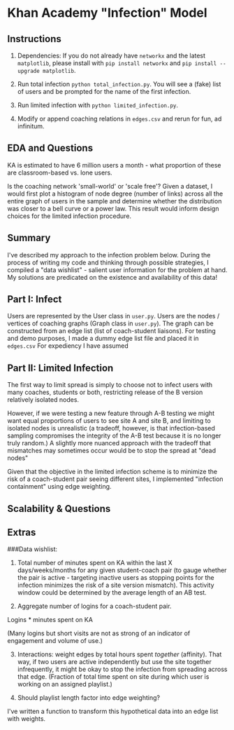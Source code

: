 Khan Academy "Infection" Model
============

## Instructions

1. Dependencies: If you do not already have `networkx` and the latest `matplotlib`, please install with `pip install networkx` and `pip install --upgrade matplotlib`.

2. Run total infection `python total_infection.py`. You will see a (fake) list of users and be prompted for the name of the first infection.

3. Run limited infection with `python limited_infection.py`.

4. Modify or append coaching relations in `edges.csv` and rerun for fun, ad infinitum.

## EDA and Questions

KA is estimated to have 6 million users a month - what proportion of these are classroom-based vs. lone users.

Is the coaching network 'small-world' or 'scale free'? Given a dataset, I would first plot a histogram of node degree (number of links) across all the entire graph of users in the sample and determine whether the distribution was closer to a bell curve or a power law. This result would inform design choices for the limited infection procedure.

## Summary

I've described my approach to the infection problem below. During the process of writing my code and thinking through possible strategies, I compiled a "data wishlist" - salient user information for the problem at hand. My solutions are predicated on the existence and availability of this data!

## Part I: Infect

Users are represented by the User class in `user.py`. Users are the nodes / vertices of coaching graphs (Graph class in `user.py`). The graph can be constructed from an edge list (list of coach-student liaisons). For testing and demo purposes, I made a dummy edge list file and placed it in `edges.csv` For expediency I have assumed

## Part II: Limited Infection

The first way to limit spread is simply to choose not to infect users with many coaches, students or both, restricting release of the B version relatively isolated nodes.

However, if we were testing a new feature through A-B testing we might want equal proportions of users to see site A and site B, and limiting to isolated nodes is unrealistic (a tradeoff, however, is that infection-based sampling compromises the integrity of the A-B test because it is no longer truly random.) A slightly more nuanced approach with the tradeoff that mismatches may sometimes occur would be to stop the spread at "dead nodes"

Given that the objective in the limited infection scheme is to minimize the risk of a coach-student pair seeing different sites, I implemented "infection containment" using edge weighting. 

## Scalability & Questions


## Extras

###Data wishlist:

1. Total number of minutes spent on KA within the last X days/weeks/months for any given student-coach pair (to gauge whether the pair is active - targeting inactive users as stopping points for the infection minimizes the risk of a site version mismatch). This activity window could be determined by the average length of an AB test.

2. Aggregate number of logins for a coach-student pair.

Logins * minutes spent on KA

(Many logins but short visits are not as strong of an indicator of engagement and volume of use.)

3. Interactions: weight edges by total hours spent *together* (affinity). That way, if two users are active independently but use the site together infrequently, it might be okay to stop the infection from spreading across that edge. (Fraction of total time spent on site during which user is working on an assigned playlist.)

4. Should playlist length factor into edge weighting?

I've written a function to transform this hypothetical data into an edge list with weights.
